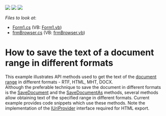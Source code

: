 <!-- default badges list -->
![](https://img.shields.io/endpoint?url=https://codecentral.devexpress.com/api/v1/VersionRange/128611149/15.1.4%2B)
[![](https://img.shields.io/badge/Open_in_DevExpress_Support_Center-FF7200?style=flat-square&logo=DevExpress&logoColor=white)](https://supportcenter.devexpress.com/ticket/details/E1604)
[![](https://img.shields.io/badge/📖_How_to_use_DevExpress_Examples-e9f6fc?style=flat-square)](https://docs.devexpress.com/GeneralInformation/403183)
<!-- default badges end -->
<!-- default file list -->
*Files to look at*:

* [Form1.cs](./CS/GetTextMethodsExample/Form1.cs) (VB: [Form1.vb](./VB/GetTextMethodsExample/Form1.vb))
* [frmBrowser.cs](./CS/GetTextMethodsExample/frmBrowser.cs) (VB: [frmBrowser.vb](./VB/GetTextMethodsExample/frmBrowser.vb))
<!-- default file list end -->
# How to save the text of a document range in different formats


<p>This example illustrates API methods used to get the text of the <a href="http://documentation.devexpress.com/#WindowsForms/clsDevExpressXtraRichEditAPINativeDocumentRangetopic">document range</a> in different formats - RTF, HTML, MHT, DOCX.<br />
Although the preferable technique to save the document in different formats is the <a href="http://documentation.devexpress.com/#WindowsForms/DevExpressXtraRichEditAPINativeDocument_SaveDocumenttopic">SaveDocument</a> and the <a href="http://documentation.devexpress.com/#WindowsForms/DevExpressXtraRichEditRichEditControl_SaveDocumentAstopic">SaveDocumentAs</a> methods, several methods allow obtaining text of the specified range in different formats. Current example provides code snippets which use these methods. Note the implementation of the <a href="http://documentation.devexpress.com/#WindowsForms/clsDevExpressXtraRichEditServicesIUriProvidertopic">IUriProvider</a> interface required for HTML export.</p>

<br/>


